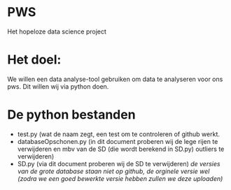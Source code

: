 # PWS
Het hopeloze data science project

# Het doel:
We willen een data analyse-tool gebruiken om data te analyseren voor ons pws. Dit willen wij via python doen.

# De python bestanden
  - test.py (wat de naam zegt, een test om te controleren of github werkt.
  - databaseOpschonen.py (in dit document proberen wij de lege rijen te verwijderen en mbv van de SD (die wordt berekend in SD.py) outliers te verwijderen)
  - SD.py (via dit document proberen wij de SD te verwijderen)
_de versies van de grote database staan niet op github, de orginele versie wel (zodra we een goed bewerkte versie hebben zullen we deze uploaden)_

